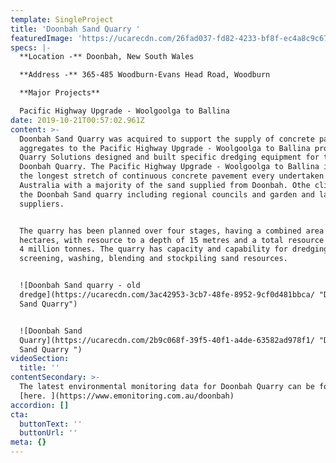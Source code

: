 ```yaml
---
template: SingleProject
title: 'Doonbah Sand Quarry '
featuredImage: 'https://ucarecdn.com/26fad037-fd82-4233-bf8f-ec4a8c9c6723/'
specs: |-
  **Location -** Doonbah, New South Wales 

  **Address -** 365-485 Woodburn-Evans Head Road, Woodburn 

  **Major Projects**

  Pacific Highway Upgrade - Woolgoolga to Ballina
date: 2019-10-21T00:57:02.961Z
content: >-
  Doonbah Sand Quarry was acquired to support the supply of concrete paving
  aggregates to the Pacific Highway Upgrade - Woolgoolga to Ballina project.
  Quarry Solutions designed and built specific dredging equipment for the
  Doonbah Quarry. The Pacific Highway Upgrade - Woolgoolga to Ballina involved
  the longest stretch of continuous concrete pavement every undertaken in
  Australia with a majority of the sand supplied from Doonbah. Othe clients for
  the Doonbah Sand quarry including regional councils and garden and landscaping
  suppliers. 


  The quarry has been planned over four stages, having a combined area of 18.3
  hectares, with resource to a depth of 15 metres and a total resource of around
  4 million tonnes. The quarry has capacity and capability for dredging,
  screening, washing, blending and stockpiling sand resources.


  ![Doonbah Sand quarry - old
  dredge](https://ucarecdn.com/3ac42953-3cb7-48fe-8952-9cf0d481bbca/ "Doonbah
  Sand Quarry")


  ![Doonbah Sand
  Quarry](https://ucarecdn.com/2b9c068f-39f5-40f1-a4de-63582ad978f1/ "Doonbah
  Sand Quarry ")
videoSection:
  title: ''
contentSecondary: >-
  The latest environmental monitoring data for Doonbah Quarry can be found
  [here. ](https://www.emonitoring.com.au/doonbah)
accordion: []
cta:
  buttonText: ''
  buttonUrl: ''
meta: {}
---
```


